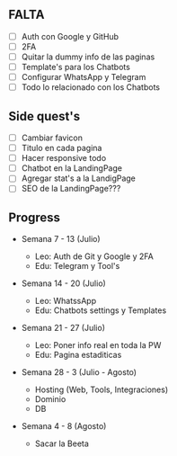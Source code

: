 ## FALTA

- [ ] Auth con Google y GitHub
- [ ] 2FA
- [ ] Quitar la dummy info de las paginas
- [ ] Template's para los Chatbots
- [ ] Configurar WhatsApp y Telegram
- [ ] Todo lo relacionado con los Chatbots

## Side quest's

- [ ] Cambiar favicon
- [ ] Titulo en cada pagina
- [ ] Hacer responsive todo
- [ ] Chatbot en la LandingPage
- [ ] Agregar stat's a la LandigPage
- [ ] SEO de la LandingPage???

## Progress

- Semana 7 - 13 (Julio)
    - Leo: Auth de Git y Google y 2FA
    - Edu: Telegram y Tool's

- Semana 14 - 20 (Julio)
    - Leo: WhatssApp
    - Edu: Chatbots settings y Templates

- Semana 21 - 27 (Julio)
    - Leo: Poner info real en toda la PW
    - Edu: Pagina estaditicas

- Semana 28 - 3 (Julio - Agosto)
    - Hosting (Web, Tools, Integraciones)
    - Dominio
    - DB

- Semana 4 - 8 (Agosto)
    - Sacar la Beeta